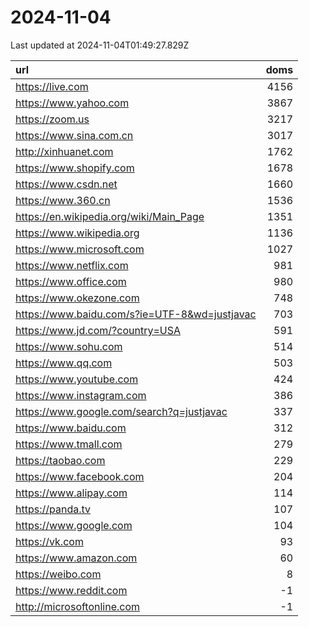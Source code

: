 # 2024-11-04

<!-- BEGIN -->
Last updated at 2024-11-04T01:49:27.829Z

url | doms
:- | -:
https://live.com | 4156
https://www.yahoo.com | 3867
https://zoom.us | 3217
https://www.sina.com.cn | 3017
http://xinhuanet.com | 1762
https://www.shopify.com | 1678
https://www.csdn.net | 1660
https://www.360.cn | 1536
https://en.wikipedia.org/wiki/Main_Page | 1351
https://www.wikipedia.org | 1136
https://www.microsoft.com | 1027
https://www.netflix.com | 981
https://www.office.com | 980
https://www.okezone.com | 748
https://www.baidu.com/s?ie=UTF-8&wd=justjavac | 703
https://www.jd.com/?country=USA | 591
https://www.sohu.com | 514
https://www.qq.com | 503
https://www.youtube.com | 424
https://www.instagram.com | 386
https://www.google.com/search?q=justjavac | 337
https://www.baidu.com | 312
https://www.tmall.com | 279
https://taobao.com | 229
https://www.facebook.com | 204
https://www.alipay.com | 114
https://panda.tv | 107
https://www.google.com | 104
https://vk.com | 93
https://www.amazon.com | 60
https://weibo.com | 8
https://www.reddit.com | -1
http://microsoftonline.com | -1
<!-- END -->
